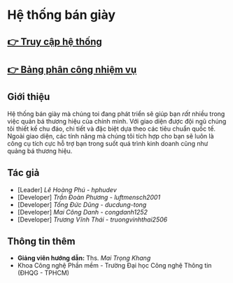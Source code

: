 # Hệ thống bán giày

## [ 👉 Truy cập hệ thống](https://hphudev.github.io/sellingshoes/)
## [ 👉 Bảng phân công nhiệm vụ](https://trello.com/b/vCWGv1aQ/d%E1%BB%B1-%C3%A1n-website-b%C3%A1n-gi%C3%A0y-giao-ti%E1%BA%BFp-ng%C6%B0%E1%BB%9Di-m%C3%A1y)
## Giới thiệu
Hệ thống bán giày mà chúng toi đang phát triển sẽ giúp bạn *rất* nhiều trong việc quản bá thương hiệu của chính mình. Với giao diện được đội ngũ chúng tôi thiết kế chu đáo, chi tiết và đặc biệt dựa theo các tiêu chuẩn quốc tế. Ngoài giao diện, các tính năng mà chúng tôi tích hợp cho bạn sẽ luôn là công cụ tích cực hỗ trợ bạn trong suốt quá trình kinh doanh cũng như quảng bá thương hiệu.

## Tác giả
  - [Leader] *Lê Hoàng Phú - hphudev*
  - [Developer] *Trần Đoàn Phương -  luftmensch2001* 
  - [Developer] *Tống Đức Dũng -  ducdung-tong*
  - [Developer] *Mai Công Danh - congdanh1252*
  - [Developer] *Trương Vĩnh Thái - truongvinhthai2506*
## Thông tin thêm
  - **Giảng viên hướng dẫn:** Ths. *Mai Trọng Khang*
  - Khoa Công nghệ Phần mềm - Trường Đại học Công nghệ Thông tin (ĐHQG - TPHCM)
